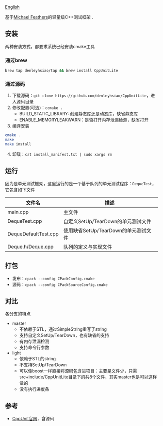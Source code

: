 [English](README.md)

基于[Michael Feathers](http://c2.com/cgi/wiki?CppUnitLite)的轻量级C++测试框架 .

## 安装
两种安装方式，都要求系统已经安装cmake工具
### 通过brew
```bash
brew tap denleyhsiao/tap && brew install CppUnitLite
```

### 通过源码
1. 下载源码：`git clone https://github.com/denleyhsiao/CppUnitLite`，进入源码目录
2. 修改配置(可选)：`ccmake .`
    - BUILD_STATIC_LIBRARY: 创建静态库还是动态库，缺省静态库
    - ENABLE_MEMORYLEAKWARN：是否打开内存泄漏检测，缺省打开
3. 编译安装
```bash
cmake .
make
make install
```
4. 卸载：`cat install_manifest.txt | sudo xargs rm`

## 运行
因为是单元测试框架，这里运行的是一个基于队列的单元测试程序：`DequeTest`，它包含如下文件

| 文件名 |描述 |
|---|---|
|main.cpp|主文件|
|DequeTest.cpp|自定义SetUp/TearDown的单元测试文件|
|DequeDefaultTest.cpp|使用缺省SetUp/TearDown的单元测试文件|
|Deque.h/Deque.cpp|队列的定义与实现文件|

## 打包
* 发布：`cpack --config CPackConfig.cmake`
* 源码：`cpack --config CPackSourceConfig.cmake`

## 对比
各分支的特点
* master
    - 不依赖于STL，通过SimpleString重写了string
    - 支持自定义SetUp/TearDown，也有缺省的支持
    - 有内存泄漏检测
    - 支持命令行参数
* light
    - 依赖于STL的string
    - 不支持SetUp/TearDown
    - 可以像boost一样直接将源码包含进项目：主要是文件少，只需src+include/CppUnitLite目录下的共8个文件，其实master也是可以这样做的
    - 没有执行进度条
    
## 参考
* [CppUnit官网](https://www.freedesktop.org/wiki/Software/cppunit/)，含源码
